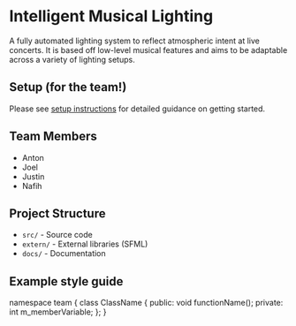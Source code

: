 # Intelligent Musical Lighting
A fully automated lighting system to reflect atmospheric intent at live concerts.
It is based off low-level musical features and aims to be adaptable across a variety of lighting setups.

## Setup (for the team!)
Please see [setup instructions](docs/setup.md) for detailed guidance on getting started.

## Team Members
- Anton
- Joel      
- Justin    
- Nafih

## Project Structure
- `src/` - Source code
- `extern/` - External libraries (SFML)
- `docs/` - Documentation

## Example style guide
namespace team {
    class ClassName {
    public:
        void functionName();
    private:
        int m_memberVariable;
    };
}